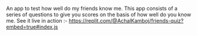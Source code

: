 An app to test how well do my friends know me.
This app consists of a series of questions to give you scores on the basis of how well do you know me.
See it live in action :- 
https://replit.com/@AchalKamboj/friends-quiz?embed=true#index.js
